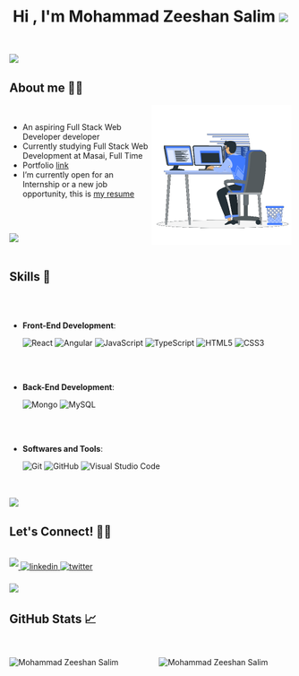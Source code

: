 
<h1 align="center"><b>Hi , I'm Mohammad Zeeshan Salim </b><img src="https://media.giphy.com/media/hvRJCLFzcasrR4ia7z/giphy.gif" width="35"></h1>

<br>

![](https://komarev.com/ghpvc/?username=salimzeeshan&color=blue)

	
## **About me 👋🏻**

<picture> <img align="right" src="https://github.com/0xAbdulKhalid/0xAbdulKhalid/raw/main/assets/mdImages/Right_Side.gif" width = 250px></picture>

<br>

- An aspiring Full Stack Web Developer developer
- Currently studying Full Stack Web Development at Masai, Full Time
- Portfolio [link](https://salimzeeshan.github.io/portfolio/)
- I’m currently open for an Internship or a new job opportunity, this is [my resume](https://drive.google.com/file/d/13RMS0TwUEnhKzNZ5w0O8lWK8NElLq4PS/view?usp=share_link)

<br><br>

<img src="https://user-images.githubusercontent.com/73097560/115834477-dbab4500-a447-11eb-908a-139a6edaec5c.gif"><br><br>

<div align="left">

## <b>Skills 🧠</b>
<br>

<br>   
    
- **Front-End Development**:

   ![React](https://img.shields.io/badge/React%20-61DBFB?style=for-the-badge&logo=react&logoColor=black)
   ![Angular](https://img.shields.io/badge/Angular%20-E23236?style=for-the-badge&logo=angular&logoColor=white)
   ![JavaScript](https://img.shields.io/badge/JavaScript%20-%23F7DF1E.svg?style=for-the-badge&logo=javascript&logoColor=black)
   ![TypeScript](https://img.shields.io/badge/TypeScript%20-3077C4?style=for-the-badge&logo=typescript&logoColor=white)
   ![HTML5](https://img.shields.io/badge/HTML5%20-%23E34F26.svg?style=for-the-badge&logo=html5&logoColor=white)
   ![CSS3](https://img.shields.io/badge/CSS%20-%231572B6.svg?style=for-the-badge&logo=css3&logoColor=white)

<br>
	
<br>   
    
- **Back-End Development**:

   ![Mongo](https://img.shields.io/badge/MongoDB%20-3e9c38?style=for-the-badge&logo=mongodb&logoColor=white)
   ![MySQL](https://img.shields.io/badge/MySQL%20-5382a0?style=for-the-badge&logo=mysql&logoColor=white)

<br>
    
<br>

- **Softwares and Tools**:

    ![Git](https://img.shields.io/badge/git-%23F05033.svg?style=for-the-badge&logo=git&logoColor=white)
    ![GitHub](https://img.shields.io/badge/github-%23121011.svg?style=for-the-badge&logo=github&logoColor=white)
    ![Visual Studio Code](https://img.shields.io/badge/Visual%20Studio%20Code-0078d7.svg?style=for-the-badge&logo=visual-studio-code&logoColor=white)

<br>

<br>
<img src="https://user-images.githubusercontent.com/73097560/115834477-dbab4500-a447-11eb-908a-139a6edaec5c.gif">
<br>

## <b>Let's Connect! 🤝🏻</b>
<br>
<div align='left'>
	
<a href="mailto:zeeshansalim541@gmail.com" target="_blank">
<img src="https://img.shields.io/badge/gmail -%23EA4335.svg?style=for-the-badge&logo=gmail&logoColor=white" t=mail style="margin-bottom: 5px;" />
</a>

<a href="https://www.linkedin.com/in/zeeshan-salim-5167ba173/" target="_blank">
<img src="https://img.shields.io/badge/linkedin -%2300acee.svg?color=405DE6&style=for-the-badge&logo=linkedin&logoColor=white" alt=linkedin style="margin-bottom: 5px;"/>
</a>

<a href="https://twitter.com/zeeshansalim_" target="_blank">
<img src="https://img.shields.io/badge/twitter  -%2300acee.svg?color=1DA1F2&style=for-the-badge&logo=twitter&logoColor=white" alt=twitter style="margin-bottom: 5px;"/>
</a>

</div>
</div>

<br>
<img src="https://user-images.githubusercontent.com/73097560/115834477-dbab4500-a447-11eb-908a-139a6edaec5c.gif">
<br>

## <b>GitHub Stats 📈</b>

<br>

<div>
  <p>
    <img
      align="left" width="47%" 
      src="https://github-readme-stats.vercel.app/api/top-langs?username=salimzeeshan&show_icons=true&locale=en&layout=compact"
      alt="Mohammad Zeeshan Salim"
    />
  </p>
  <p>
    &nbsp;<img
      align="right" width="47%" 
      src="https://github-readme-stats.vercel.app/api?username=salimzeeshan&show_icons=true&locale=en"
      alt="Mohammad Zeeshan Salim"
    />
  </p>
</div>
